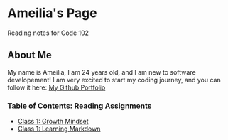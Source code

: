 # Ameilia's Page 
Reading notes for Code 102

## About Me
My name is Ameilia, I am 24 years old, and I am new to software developement! I am very excited to start my coding journey, and you can follow it here:
[My Github Portfolio](https://github.com/AGValdes)

### Table of Contents: Reading Assignments 
- [Class 1: Growth Mindset](growthmindset.md)
- [Class 1: Learning Markdown](learningmarkdown.md)



